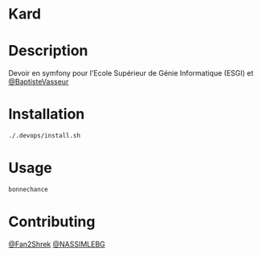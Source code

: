 # Kard

# Description
Devoir en symfony pour l'Ecole Supérieur de Génie Informatique (ESGI) et [@BaptisteVasseur](https://github.com/BaptisteVasseur/cours-symfony/blob/main/sujet-projet-symfony.md)

# Installation
```bash
./.devops/install.sh
```

# Usage
```bash
bonnechance
```

# Contributing
[@Fan2Shrek](https://www.github.com/Fan2Shrek)
[@NASSIMLEBG](https://www.github.com/nassimlnd)
